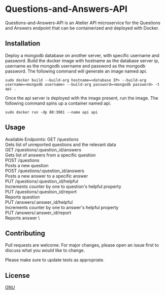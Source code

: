 # Questions-and-Answers-API

Questions-and-Answers-API is an Atelier API microservice for the Questions and Answers endpoint that can be containerized and deployed with Docker.

## Installation

Deploy a mongodb database on another server, with specific username and password.
Build the docker image with hostname as the database server ip, username as the mongodb username and password as the mongodb password. The following command will generate an image named api.
```node
sudo docker build --build-arg hostname=<database IP> --build-arg username=<mongodb username> --build-arg password=<mongodb password> -t api .
```
Once the api server is deployed with the image present, run the image. The following command spins up a container named api.
```node
sudo docker run -dp 80:3001 --name api api
```

## Usage
Available Endpoints: 
GET /questions \
Gets list of unreported questions and the relevant data \
GET /questions/:question_id/answers \
Gets list of answers from a specific question \
POST /questions \
Posts a new question \
POST /questions/:question_id/answers \
Posts a new answer to a specific answer \
PUT /questions/:question_id/helpful \
Increments counter by one to question's helpful property \
PUT /questions/:question_id/report \
Reports question \
PUT /answers/:answer_id/helpful \
Increments counter by one to answer's helpful property \
PUT /answers/:answer_id/report \
Reports answer \

## Contributing
Pull requests are welcome. For major changes, please open an issue first to discuss what you would like to change.

Please make sure to update tests as appropriate.

## License
[GNU](https://choosealicense.com/licenses/gpl-3.0/)
